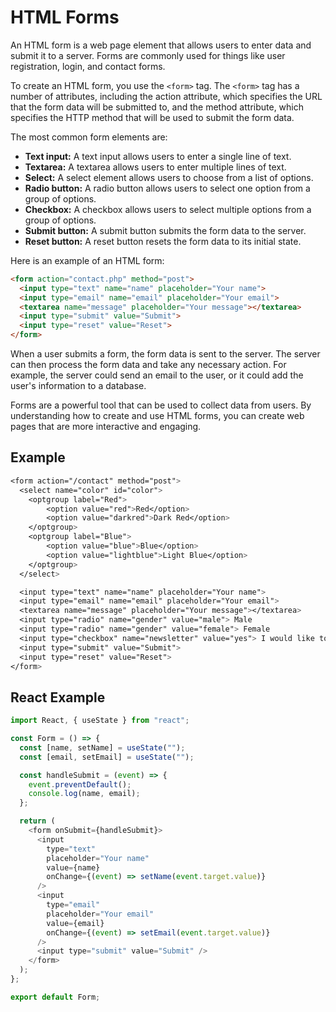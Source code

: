 # HTML Forms

An HTML form is a web page element that allows users to enter data and submit it to a server. Forms are commonly used for things like user registration, login, and contact forms.

To create an HTML form, you use the `<form>` tag. The `<form>` tag has a number of attributes, including the action attribute, which specifies the URL that the form data will be submitted to, and the method attribute, which specifies the HTTP method that will be used to submit the form data.

The most common form elements are:

* **Text input:** A text input allows users to enter a single line of text.
* **Textarea:** A textarea allows users to enter multiple lines of text.
* **Select:** A select element allows users to choose from a list of options.
* **Radio button:** A radio button allows users to select one option from a group of options.
* **Checkbox:** A checkbox allows users to select multiple options from a group of options.
* **Submit button:** A submit button submits the form data to the server.
* **Reset button:** A reset button resets the form data to its initial state.

Here is an example of an HTML form:

```html
<form action="contact.php" method="post">
  <input type="text" name="name" placeholder="Your name">
  <input type="email" name="email" placeholder="Your email">
  <textarea name="message" placeholder="Your message"></textarea>
  <input type="submit" value="Submit">
  <input type="reset" value="Reset">
</form>
```

When a user submits a form, the form data is sent to the server. The server can then process the form data and take any necessary action. For example, the server could send an email to the user, or it could add the user's information to a database.

Forms are a powerful tool that can be used to collect data from users. By understanding how to create and use HTML forms, you can create web pages that are more interactive and engaging.

## Example

```css
<form action="/contact" method="post">
  <select name="color" id="color">
    <optgroup label="Red">
        <option value="red">Red</option>
        <option value="darkred">Dark Red</option>
    </optgroup>
    <optgroup label="Blue">
        <option value="blue">Blue</option>
        <option value="lightblue">Light Blue</option>
    </optgroup>
  </select>

  <input type="text" name="name" placeholder="Your name">
  <input type="email" name="email" placeholder="Your email">
  <textarea name="message" placeholder="Your message"></textarea>
  <input type="radio" name="gender" value="male"> Male
  <input type="radio" name="gender" value="female"> Female
  <input type="checkbox" name="newsletter" value="yes"> I would like to subscribe to the newsletter
  <input type="submit" value="Submit">
  <input type="reset" value="Reset">
</form>
```

## React Example

```javascript
import React, { useState } from "react";

const Form = () => {
  const [name, setName] = useState("");
  const [email, setEmail] = useState("");

  const handleSubmit = (event) => {
    event.preventDefault();
    console.log(name, email);
  };

  return (
    <form onSubmit={handleSubmit}>
      <input
        type="text"
        placeholder="Your name"
        value={name}
        onChange={(event) => setName(event.target.value)}
      />
      <input
        type="email"
        placeholder="Your email"
        value={email}
        onChange={(event) => setEmail(event.target.value)}
      />
      <input type="submit" value="Submit" />
    </form>
  );
};

export default Form;
```